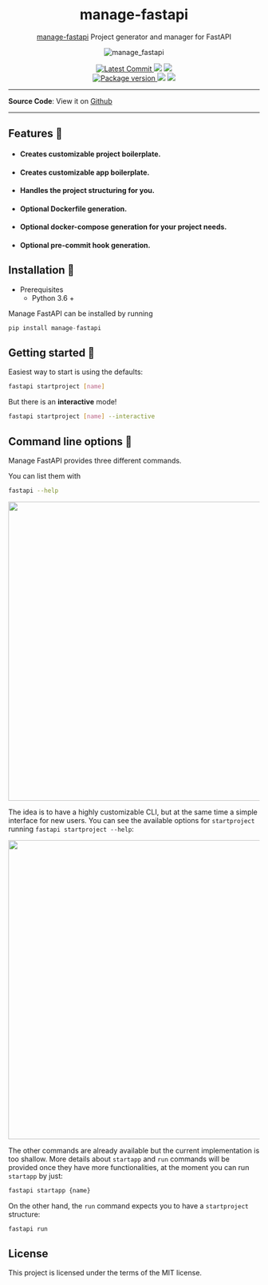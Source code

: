 <div align="center">
<h1>manage-fastapi</h1>

[manage-fastapi](https://github.com/ycd/manage-fastapi) Project generator and manager for FastAPI


![manage_fastapi](assets/readme.gif)

<p align="center">
    <a href="https://github.com/ycd/manage-fastapi" target="_blank">
        <img src="https://img.shields.io/github/last-commit/ycd/manage-fastapi?style=for-the-badge" alt="Latest Commit">
    </a>
        <img src="https://img.shields.io/github/workflow/status/ycd/manage-fastapi/Test?style=for-the-badge">
        <img src="https://img.shields.io/codecov/c/github/ycd/manage-fastapi?style=for-the-badge">
    <br />
    <a href="https://pypi.org/project/manage-fastapi" target="_blank">
        <img src="https://img.shields.io/pypi/v/manage-fastapi?style=for-the-badge" alt="Package version">
    </a>
    <img src="https://img.shields.io/pypi/pyversions/manage-fastapi?style=for-the-badge">
    <img src="https://img.shields.io/github/license/ycd/manage-fastapi?style=for-the-badge">
</p>
</div>


---

**Source Code**: View it on [Github](https://github.com/ycd/manage-fastapi/)

---


##  Features 🚀

* #### Creates customizable **project boilerplate.**
* #### Creates customizable **app boilerplate.**
* #### Handles the project structuring for you.
* #### Optional Dockerfile generation.
* #### Optional docker-compose generation for your project needs.
* #### Optional pre-commit hook generation.


## Installation 📌

* Prerequisites
    * Python 3.6 +

Manage FastAPI can be installed by running 

```python
pip install manage-fastapi 
```


## Getting started 🎈

Easiest way to start is using the defaults:

```bash
fastapi startproject [name]
```

But there is an **interactive** mode!

```bash
fastapi startproject [name] --interactive
```



## Command line options 🧰

Manage FastAPI provides three different commands. 

You can list them with

```bash
fastapi --help
```

<img src="docs/docs_assets/fastapi-help.png" width=600>

The idea is to have a highly customizable CLI, but at the same time a simple interface for new users. You can see the available options for `startproject` running `fastapi startproject --help`:

<img src="docs/docs_assets/startproject-help.png" width=600>

The other commands are already available but the current implementation is too shallow. More details about `startapp` and `run` commands will be provided once they have more functionalities, at the moment you can run `startapp` by just:

```bash
fastapi startapp {name}
```

On the other hand, the `run` command expects you to have a `startproject` structure:

```bash
fastapi run
```


## License

This project is licensed under the terms of the MIT license.

